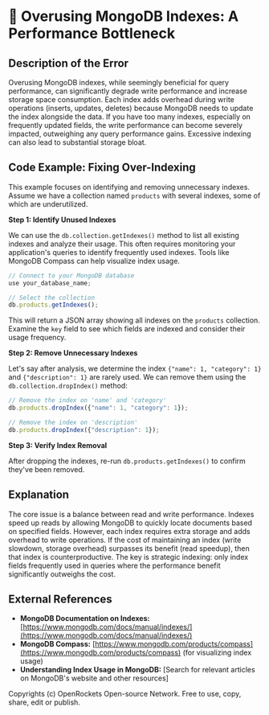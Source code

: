 # 🐞 Overusing MongoDB Indexes: A Performance Bottleneck


## Description of the Error

Overusing MongoDB indexes, while seemingly beneficial for query performance, can significantly degrade write performance and increase storage space consumption.  Each index adds overhead during write operations (inserts, updates, deletes) because MongoDB needs to update the index alongside the data.  If you have too many indexes, especially on frequently updated fields, the write performance can become severely impacted, outweighing any query performance gains.  Excessive indexing can also lead to substantial storage bloat.

## Code Example: Fixing Over-Indexing

This example focuses on identifying and removing unnecessary indexes.  Assume we have a collection named `products` with several indexes, some of which are underutilized.

**Step 1: Identify Unused Indexes**

We can use the `db.collection.getIndexes()` method to list all existing indexes and analyze their usage.  This often requires monitoring your application's queries to identify frequently used indexes. Tools like MongoDB Compass can help visualize index usage.

```javascript
// Connect to your MongoDB database
use your_database_name;

// Select the collection
db.products.getIndexes();
```

This will return a JSON array showing all indexes on the `products` collection.  Examine the `key` field to see which fields are indexed and consider their usage frequency.

**Step 2: Remove Unnecessary Indexes**

Let's say after analysis, we determine the index `{"name": 1, "category": 1}` and `{"description": 1}` are rarely used. We can remove them using the `db.collection.dropIndex()` method:

```javascript
// Remove the index on 'name' and 'category'
db.products.dropIndex({"name": 1, "category": 1});

// Remove the index on 'description'
db.products.dropIndex({"description": 1});
```

**Step 3: Verify Index Removal**

After dropping the indexes, re-run `db.products.getIndexes()` to confirm they've been removed.


## Explanation

The core issue is a balance between read and write performance.  Indexes speed up reads by allowing MongoDB to quickly locate documents based on specified fields. However, each index requires extra storage and adds overhead to write operations.  If the cost of maintaining an index (write slowdown, storage overhead) surpasses its benefit (read speedup), then that index is counterproductive.  The key is strategic indexing: only index fields frequently used in queries where the performance benefit significantly outweighs the cost.


## External References

* **MongoDB Documentation on Indexes:** [https://www.mongodb.com/docs/manual/indexes/](https://www.mongodb.com/docs/manual/indexes/)
* **MongoDB Compass:** [https://www.mongodb.com/products/compass](https://www.mongodb.com/products/compass)  (for visualizing index usage)
* **Understanding Index Usage in MongoDB:** [Search for relevant articles on MongoDB's website and other resources]


Copyrights (c) OpenRockets Open-source Network. Free to use, copy, share, edit or publish.

